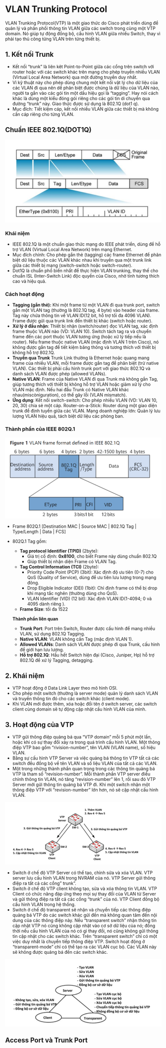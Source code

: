 # VLAN Trunking Protocol
VLAN Trunking Protocol(VTP) là một giao thức do Cisco phát triển dùng để quản lý và phân phối thông tin VLAN giữa các switch trong cùng một VTP domain. Nó giúp tự động đồng bộ, cầu hình VLAN giữa nhiều Switch, thay vì phải tạo thủ công từng VLAN trên từng thiết bị.
## 1. Kết nối Trunk
- Kết nối “trunk” là liên kêt Point-to-Point giữa các cổng trên switch với router hoặc với các switch khác trên mạng cho phép truyền nhiều VLAN (Virtual Local Area Network) qua một đường truyền duy nhất.
- Vì kỹ thuật này cho phép dùng chung một kết nối vật lý cho dữ liệu của các VLAN đi qua nên dể phân biệt được chúng là dữ liệu của VLAN nào, người ta gắn vào các gói tin một dấu hiệu gọi là “tagging”. Hay nói cách khác là dùng một kiểu đóng gói riêng cho các gói tin di chuyển qua đường “trunk” này. Giao thức được sử dụng là 802.1Q (dot1 q).
- Mục đích: Tiết kiệm cáp, kết nối nhiều VLAN giữa các thiết bị mà không cần cáp riêng cho từng VLAN.

## Chuẩn IEEE 802.1Q(DOT1Q)

![vlantag](../images/VLANtag.png)

### Khái niệm
- IEEE 802.1Q là một chuẩn giao thức mạng do IEEE phát triển, dùng để hỗ trợ VLAN (Virtual Local Area Network) trên mạng Ethernet.
- Mục đích chính: Cho phép gắn thẻ (tagging) các frame Ethernet để phân biệt dữ liệu thuộc các VLAN khác nhau khi truyền qua một trunk link giữa các thiết bị mạng (switch-switch hoặc switch-router).
- Dot1Q là chuẩn phổ biến nhất để thực hiện VLAN trunking, thay thế cho chuẩn ISL (Inter-Switch Link) độc quyền của Cisco, nhờ tính tương thích cao và hiệu quả.
### Cách hoạt động
  - **Tagging (gắn thẻ):** Khi một frame từ một VLAN đi qua trunk port, switch gắn một VLAN tag (thường là 802.1Q tag, 4 byte) vào header của frame. Tag này chứa thông tin về VLAN ID(12 bit, hỗ trợ tối đa 4096 VLAN). Frame được gửi qua trunk link đến thiết bị khác (switch hoặc router).
  - **Xử lý ở đầu nhận**: Thiết bị nhận (switch/router) đọc VLAN tag, xác định frame thuộc VLAN nào (VD: VLAN 10).
  Switch tách tag ra và chuyển frame đến các port thuộc VLAN tương ứng (hoặc xử lý tiếp nếu là router). Nếu frame thuộc native VLAN (mặc định VLAN 1 trên Cisco), nó không được gắn tag để tiết kiệm băng thông và tương thích với thiết bị không hỗ trợ 802.1Q.
  - **Truyền qua Trunk** Trunk Link thường là Ethernet hoặc quang mang frame của nhiều VLAN, mỗi frame được gắn tag để phân biệt (trừ native VLAN). Các thiết bị phải cấu hình trunk port với giao thức 802.1Q và danh sách VLAN được phép (allowed VLANs).
  - **Native VLAN**: Frame của Native VLAN đi qua Trunk mà không gắn Tag, giúp tương thích với thiết bị không hỗ trợ VLAN hoặc giảm xử lý cho VLAN mặc định. Nếu hai đầu Trunk có Native VLAN khác nhau(miscòniguration), có thể gây lỗi (VLAN mismatch).
  - **Ứng dụng**: Kết nối switch-switch: Cho phép nhiều VLAN (VD: VLAN 10, 20, 30) chia sẻ một cáp. Router-on-a-Stick: Router dùng một giao diện trunk để định tuyến giữa các VLAN. Mạng doanh nghiệp lớn: Quản lý lưu lượng VLAN hiệu quả, tách biệt dữ liệu các phòng ban.
### Thành phần của IEEE 802Q.1

![alt](../images/8021Q.png)

- Frame 802Q.1 [Destination MAC | Source MAC | 802.1Q Tag | Type/Length | Data | FCS]
- 802Q.1 Tag gồm: 
  - **Tag protocol Identifier (TPID)** (2byte):
    - Giá trị cố định: **0x8100**, cho biết Frame này dùng chuẩn 802.1Q
    - Giúp thiết bị nhận diện Frame có VLAN Tag.
  - **Tag Control Information (TCI)** (2byte):
    - Priority Code Point (PCP) (3bit): Xác định độ ưu tiên (0-7) cho QoS (Quality of Service), dùng để ưu tiên lưu lượng trong mạng đông.
    - Drop Eligible Indicator (DEI) (1bit): Chỉ định frame có thể bị drop khi mạng tắc nghẽn (thường dùng cho QoS).
    - VLAN Identifier (VID) (12 bit): Xác định VLAN ID(1-4094; 0 và 4095 dành riêng ).
  - **Frame Size**: tối đa 1522

  **Thành phần liên quan**
    - **Trunk Port**: Port trên Switch, Router được cấu hình để mang nhiều VLAN, sử dụng 802.1Q Tagging.
    - **Native VLAN**: VLAN không cần Tag (mặc định VLAN 1).
    - **Allowed VLANs**: Danh sách VLAN được phép đi qua Trunk, cấu hình để giới hạn lưu lượng.
    - **Hỗ trợ 802.1Q**: Hầu hết Switch hiện đại (Cisco, Juniper, Hp) hỗ trợ 802.1Q để xứ lý Tagging, detagging.

## 2. Khái niệm
- VTP hoạt động ở Data Link Layer theo mô hình OSI.
- Cho phép một switch (thường là server mode) quản lý danh sách VLAN và truyền thông tin đó cho các switch khác (client mode).
- Khi VLAN mới được thêm, xóa hoặc đổi tên ở switch server, các switch client cùng domain sẽ tự động cập nhật cấu hình VLAN của mình.
## 3. Hoạt động của VTP
- VTP gửi thông điệp quảng bá qua “VTP domain” mỗi 5 phút một lần, hoặc khi có sự thay đổi xảy ra trong quá trình cấu hình VLAN. Một thông điệp VTP bao gồm “rivision-number”, tên VLAN (VLAN name), số hiệu VLAN.
- Bằng sự cấu hình VTP Server và việc quảng bá thông tin VTP tất cả các switch đều đồng bộ về tên VLAN và số liệu VLAN của tất cả các VLAN.
- Một trong những thành phần quan trọng trong các thông tin quảng bá VTP là tham số “revision-number”.  Mỗi thành phần VTP server điều chỉnh thông tin VLAN, nó tăng “revision-number” lên 1, rồi sau đó VTP Server mới gửi thông tin quảng bá VTP đi. Khi một switch nhận một thông điệp VTP với “revision-number” lớn hơn, nó sẽ cập nhật cấu hình VLAN.

![altimg](../images/vtpvlan.png)

- Switch ở chế độ VTP Server có thể tạo, chỉnh sửa và xóa VLAN. VTP server lưu cấu hình VLAN trong NVRAM của nó. VTP Server gửi thông điệp ra tất cả các cổng” trunk”.
- Switch ở chế độ VTP client không tạo, sửa và xóa thông tin VLAN. VTP Client có chức năng đáp ứng theo mọi sự thay đổi của VLAN từ Server và gửi thông điệp ra tất cả các cổng “trunk” của nó. VTP Client đồng bộ cấu hình VLAN trong hệ thống.
- Switch ở chế độ transparent sẽ nhận và chuyển tiếp các thông điệp quảng bá VTP do các switch khác gửi đến mà không quan tâm đến nội dung của các thông điệp này. Nếu “transparent switch” nhận thông tin cập nhật VTP nó cũng không cập nhật vào cơ sở dữ liệu của nó; đồng thời nếu cấu hình VLAN của nó có gì thay đổi, nó cũng không gửi thông tin cập nhật cho các switch khác. Trên “transparent switch” chỉ có một việc duy nhất là chuyển tiếp thông điệp VTP. Switch hoạt động ở “transparent-mode” chỉ có thể tạo ra các VLAN cục bộ. Các VLAN này sẽ không được quảng bá đến các switch khác.

![altimg](../images/vtpmodes.png)

## Access Port và Trunk Port